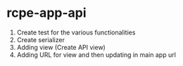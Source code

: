 # rcpe-app-api

1. Create test for the various functionalities
2. Create serializer
3. Adding view (Create API view)
4. Adding URL for view and then updating in main app url
